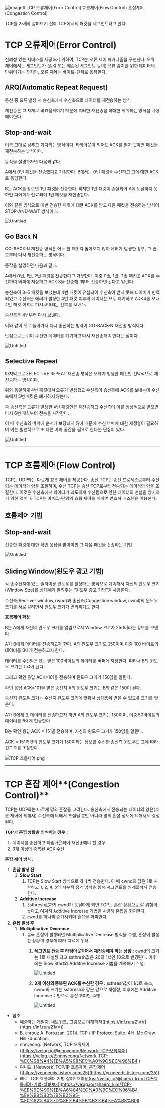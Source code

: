 ![image](https://github.com/limjoohyun2030/CS-study/assets/91045946/e329d1cf-4189-46cc-b3c5-324229ab1e04)# TCP 오류제어(Error Control) 흐름제어(Flow Control) 혼잡제어(Congestion Control)

TCP를 자세히 살펴보기 전에 TCP에서의 패킷을 세그먼트라고 한다.

# TCP 오류제어(Error Control)

신뢰성 있는 서비스를 제공하기 위하여, TCP는 오류 제어 매커니즘을 구현한다. 오류 제어에서는 세그먼트가 (손실 또는 훼손된 세그먼트 등의) 오류 감지를 위한 데이터의 단위이기는 하지만, 오류 제어는 바이트-단위로 동작한다.

## ARQ(Automatic Repeat Request)

통신 중 요류 발생 시 송신측에서 수신측으로 데이터를 재전송하는 방식

재전송은 그 자체로 비효율적이기 때문에 이러한 재전송을 최대한 적게하는 방식을 사용해야한다.

## Stop-and-wait

이름 그대로 멈추고 기다리는 방식이다. 타임아웃이 되어도 ACK를 받지 못하면 패킷을 재전송하는 방식이다.

동작을 설명하자면 다음과 같다. 

A에서 0번 패킷을 전송했다고 가정한다. B에서는 0번 패킷을 수신하고 그에 대한 ACK로 응답한다. 

B는 ACK를 받으면 1번 패킷을 전송한다. 하지만 1번 패킷이 손실되어 A에 도달하지 못하면 타이머가 만료되어 1번 패킷을 재전송한다.

이와 같은 방식으로 매번 전송한 패킷에 대한 ACK를 받고 다음 패킷을 전송하는 방식이 STOP-AND-WAIT 방식이다.

![Untitled](https://github.com/limjoohyun2030/CS-study/blob/main/%EB%84%A4%ED%8A%B8%EC%9B%8C%ED%81%AC/TCP%20%EC%98%A4%EB%A5%98%EC%A0%9C%EC%96%B4(Error%20Control)%20%ED%9D%90%EB%A6%84%EC%A0%9C%EC%96%B4(Flow%20Control)%20%ED%98%BC%EC%9E%A1%EC%A0%9C%EC%96%B4(Congestion%20Control)/Untitled.png?raw=true)

## Go Back N

GO-BACK-N 재전송 방식은 어느 한 패킷이 돌아오지 않아 에러가 발생한 경우, 그 번호부터 다시 재전송하는 방식이다.

동작을 설명하면 다음과 같다. 

A에서 0번, 1번, 2번 패킷을 전송한다고 가정한다. 이중 0번, 1번, 2번 패킷은 ACK를 수신하여 버퍼에 저장하고 ACK 3을 전송해 3부터 전송하면 된다고 알린다. 

송신측이 3~5 패킷을 보냈는데 4번 패킷이 유실되어 수신측이 받지 못해 타이머가 만료되었고 수신측은 에러가 발생한 4번 패킷 이후의 데이터는 모두 폐기하고 ACK4를 보내 4번 패킷 이후로 다시보내라는 신호를 보낸다.

송신측은 4번부터 다시 보낸다.

이와 같이 뒤로 돌아가서 다시 송신하는 방식이 GO-BACK-N 재전송 방식이다.

단점으로는 이미 수신한 데이터를 폐기하고 다시 재전송해야 한다는 점이다.

![Untitled](https://github.com/limjoohyun2030/CS-study/blob/main/%EB%84%A4%ED%8A%B8%EC%9B%8C%ED%81%AC/TCP%20%EC%98%A4%EB%A5%98%EC%A0%9C%EC%96%B4(Error%20Control)%20%ED%9D%90%EB%A6%84%EC%A0%9C%EC%96%B4(Flow%20Control)%20%ED%98%BC%EC%9E%A1%EC%A0%9C%EC%96%B4(Congestion%20Control)/Untitled%201.png?raw=true)

## Selective Repeat

마지막으로 SELECTIVE REPEAT 재전송 방식은 오류가 발생한 패킷만 선택적으로 재전송하는 방식이다.

위와 동일하게 4번 패킷에서 오류가 발생했고 수신측이 송신측에 ACK를 보내는데 수신측에서 5번 패킷은 폐기하지 않는다.

즉 송신측은 오류가 발생한 4번 패킷만은 재전송하고 수신측이 이를 정상적으로 받으면 다시 6번 패킷부터 전송을 시작한다.

이 때 수신측의 버퍼에 순서가 보장되지 않기 때문에 수신 버퍼에 대한 재정렬이 필요하며 이는 필연적으로 또 다른 버퍼 공간을 필요로 한다는 단점이 있다.

![Untitled](https://github.com/limjoohyun2030/CS-study/blob/main/%EB%84%A4%ED%8A%B8%EC%9B%8C%ED%81%AC/TCP%20%EC%98%A4%EB%A5%98%EC%A0%9C%EC%96%B4(Error%20Control)%20%ED%9D%90%EB%A6%84%EC%A0%9C%EC%96%B4(Flow%20Control)%20%ED%98%BC%EC%9E%A1%EC%A0%9C%EC%96%B4(Congestion%20Control)/Untitled%202.png?raw=true)

---

# TCP 흐름제어(Flow Control)

TCP는 UDP와는 다르게 흐름 제어를 제공한다. 송신 TCP는 송신 프로세스로부터 수신되는 데이터의 양을 조절하며, 수신 TCP는 송신 TCP로부터 전송되는 데이터의 양을 조절한다. 이것은 수신측에서 데이터가 과도하게 수신됨으로 인한 데이터의 손실을 방지하기 위한 것이다. TCP는 바이트-단위의 흐름 제어를 위하여 번호화 시스템을 이용한다.

## 흐름제어 기법

## Stop-and-wait

전송한 패킷에 대한 확인 응답을 받아야만 그 다음 패킷을 전송하는 기법

![Untitled](https://github.com/limjoohyun2030/CS-study/blob/main/%EB%84%A4%ED%8A%B8%EC%9B%8C%ED%81%AC/TCP%20%EC%98%A4%EB%A5%98%EC%A0%9C%EC%96%B4(Error%20Control)%20%ED%9D%90%EB%A6%84%EC%A0%9C%EC%96%B4(Flow%20Control)%20%ED%98%BC%EC%9E%A1%EC%A0%9C%EC%96%B4(Congestion%20Control)/Untitled%203.png?raw=true)

## Sliding Window(윈도우 광고 기법)

각 송수신지에 있는 슬라이딩 윈도우를 활용하는 방식으로 계속해서 자신의 윈도우 크기(Window Size)를 상대에게 알려주는 “윈도우 광고 기법”을 사용한다.

수신측(Receiver window, rwnd)과 송신측(Congestion window, cwnd)의 윈도우 크기를 서로 알리면서 윈도우 크기가 변화하기도 한다.

**흐름제어 과정**

B는 A에게 자신의 윈도우 크기를 알림으로써 Window 크기가 250이라는 정보를 보낸다.

A가 B에게 데이터를 전송하고자 한다. A의 윈도우 크기도 250이며 이중 100 바이트의 데이터를 B에게 전송하고자 한다.

데이터를 수신받은 B는 받은 100바이트의 데이터를 버퍼에 저장한다. 따라서 B의 윈도우 크기는 150이 된다.

그리고 확인 응답 ACK=101을 전송하며 윈도우 크기가 150임을 알린다.

확인 응답 ACK=101을 받은 송신지 A의 윈도우 크기는 B와 같은 150이 된다.

송신지 윈도우 크기는 수신지 윈도우 크기에 맞춰서 상대방이 받을 수 있도록 크기를 맞춘다.

A가 B에게 또 데이터를 전송하고자 하면 A의 윈도우 크기는 150이며, 이중 50바이트의 데이터를 B에게 전송한다

B는 확인 응답 ACK = 151을 전송하며, 자신의 윈도우 크기가 150임을 알린다.

ACK = 151과 B의 윈도우 크기가 150이라는 정보를 수신한 송신측 윈도우도 그에 따라 윈도우를 조절한다.

![TCP 흐름제어.png](https://github.com/limjoohyun2030/CS-study/blob/main/%EB%84%A4%ED%8A%B8%EC%9B%8C%ED%81%AC/TCP%20%EC%98%A4%EB%A5%98%EC%A0%9C%EC%96%B4(Error%20Control)%20%ED%9D%90%EB%A6%84%EC%A0%9C%EC%96%B4(Flow%20Control)%20%ED%98%BC%EC%9E%A1%EC%A0%9C%EC%96%B4(Congestion%20Control)/un6.png?raw=true)

---

# TCP 혼잡 제어**(Congestion Control)**

TCP는 UDP와는 다르게 망의 혼잡을 고려한다. 송신측에서 전송되는 데이터의 양은(흐름 제어에 의해서) 수신측에 의해서 조절될 뿐만 아니라 망의 혼잡 정도에 의해서도 결정된다..

**TCP가 혼잡 상황을 인식하는 경우 :** 

1. 데이터를 송신하고 타임아웃되어 재전송해야 할 경우
2. 3개 이상의 중복된 ACK 수신

**혼잡 제어 방식 :**

1. **혼잡 발생 전**
    1. **Slow Start** 
        1. TCP는 Slow Start 방식으로 하나씩 전송한다. 이 때 cwnd의 값은 1로 시작하고 1, 2, 4, 8의 지수적 증가 방식을 통해 세그먼트를 임계값까지 전송한다.
    2. **Additive Increase**
        1. Ssthresh값까지 cwnd가 도달하게 되면 TCP는 혼잡 상황으로 갈 위험이 높다고 여겨져 Additive Increase 기법을 사용해 혼잡을 회피한다.
        2. cwnd를 하나씩 증가시키며 혼잡을 회피한다
2. **혼잡 발생 후**
    1. **Multiplicative Decrease**
        1. 결국 혼잡이 발생되면 Multiplicative Decrease 방식을 수행, 혼잡이 발생한 상황의 경우에 따라 다르게 동작
            1. **세그먼트 전송 후 타임아웃되어서 재전송해야 하는 상황** : cwnd의 크기는 1로 재설정 되고 ssthresh값은 20의 1/2인 10으로 변경된다. 이후에는 Slow Start와 Additive Increase 기법을 계속해서 수행.
                
                ![Untitled](https://github.com/limjoohyun2030/CS-study/blob/main/%EB%84%A4%ED%8A%B8%EC%9B%8C%ED%81%AC/TCP%20%EC%98%A4%EB%A5%98%EC%A0%9C%EC%96%B4(Error%20Control)%20%ED%9D%90%EB%A6%84%EC%A0%9C%EC%96%B4(Flow%20Control)%20%ED%98%BC%EC%9E%A1%EC%A0%9C%EC%96%B4(Congestion%20Control)/Untitled%204.png?raw=true)
                
            2. **3개 이상의 중복된 ACK를 수신한 경우 :** ssthresh값이 1/2로 축소, cwnd의 크기는 ssthresh와 같은 값으로 재설정, 이후에는 Additive Increase 기법으로 혼잡 회피만 수행
                
                ![Untitled](https://github.com/limjoohyun2030/CS-study/blob/main/%EB%84%A4%ED%8A%B8%EC%9B%8C%ED%81%AC/TCP%20%EC%98%A4%EB%A5%98%EC%A0%9C%EC%96%B4(Error%20Control)%20%ED%9D%90%EB%A6%84%EC%A0%9C%EC%96%B4(Flow%20Control)%20%ED%98%BC%EC%9E%A1%EC%A0%9C%EC%96%B4(Congestion%20Control)/Untitled%205.png?raw=true)
                

- 참조
    - 예술하는 개발자. 네트워크, 그림으로 이해하자([https://inf.run/21VV](https://inf.run/21VV))
    - B. ehrouz A. Forouzan. 2014. TCP / IP Protocol Suite. 4쇄. Mc Graw Hill Education.
    - nnnyeong. [Network] TCP 오류제어([https://velog.io/@nnnyeong/Network-TCP-오류제어](https://velog.io/@nnnyeong/Network-TCP-%EC%98%A4%EB%A5%98%EC%A0%9C%EC%96%B4))
    - 여니드. [Network] TCP/IP 흐름제어, 혼잡제어([https://yeoneeds.tistory.com/25](https://yeoneeds.tistory.com/25))
    - 해로. TCP 흐름제어 기법 살펴보기([https://velog.io/@haero_kim/TCP-흐름제어-기법-살펴보기](https://velog.io/@haero_kim/TCP-%ED%9D%90%EB%A6%84%EC%A0%9C%EC%96%B4-%EA%B8%B0%EB%B2%95-%EC%82%B4%ED%8E%B4%EB%B3%B4%EA%B8%B0))
